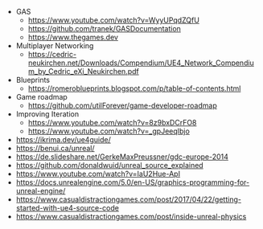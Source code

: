 - GAS
	- https://www.youtube.com/watch?v=WyyUPqdZQfU
	- https://github.com/tranek/GASDocumentation
	- https://www.thegames.dev
- Multiplayer Networking
	- https://cedric-neukirchen.net/Downloads/Compendium/UE4_Network_Compendium_by_Cedric_eXi_Neukirchen.pdf
- Blueprints
	- https://romeroblueprints.blogspot.com/p/table-of-contents.html
- Game roadmap
	- https://github.com/utilForever/game-developer-roadmap
- Improving Iteration
	- https://www.youtube.com/watch?v=8z9bxDCrFO8
	- https://www.youtube.com/watch?v=_gpJeeqIbjo
-  https://ikrima.dev/ue4guide/
-  https://benui.ca/unreal/
- https://de.slideshare.net/GerkeMaxPreussner/gdc-europe-2014
- https://github.com/donaldwuid/unreal_source_explained
- https://www.youtube.com/watch?v=IaU2Hue-ApI
- https://docs.unrealengine.com/5.0/en-US/graphics-programming-for-unreal-engine/
- https://www.casualdistractiongames.com/post/2017/04/22/getting-started-with-ue4-source-code
- https://www.casualdistractiongames.com/post/inside-unreal-physics